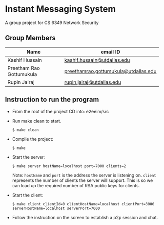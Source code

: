 # Instant Messaging System
A group project for CS 6349 Network Security

## Group Members
| Name | email ID |
|------|----------| 
| Kashif Hussain | kashif.hussain@utdallas.edu |
| Preetham Rao Gottumukula | preethamrao.gottumukula@utdallas.edu |
| Rupin Jairaj | rupin.jairaj@utdallas.edu |

## Instruction to run the program
- From the root of the project CD into: e2eeim/src
- Run make clean to start.

	```$ make clean```

- Compile the project:
	
	```$ make```

- Start the server:

	```$ make server hostName=localhost port=7000 clients=2```

	Note: `hostName` and `port` is the address the server is listening on. `client` represents the number of clients the server will support. This is so we can load up the required number of RSA public keys for clients.

- Start the client:

	```$ make client clientId=0 clientHostName=localhost clientPort=3000 serverHostName=localhost serverPort=7000```

- Follow the instruction on the screen to establish a p2p session and chat.
